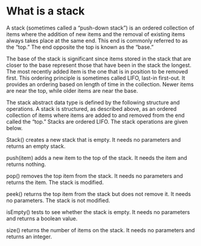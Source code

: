# What is a stack

A stack (sometimes called a “push-down stack”) is an ordered collection of items where the addition of new items and the removal of existing items always takes place at the same end. This end is commonly referred to as the “top.” The end opposite the top is known as the “base.”

The base of the stack is significant since items stored in the stack that are closer to the base represent those that have been in the stack the longest. The most recently added item is the one that is in position to be removed first. This ordering principle is sometimes called LIFO, last-in first-out. It provides an ordering based on length of time in the collection. Newer items are near the top, while older items are near the base.



The stack abstract data type is defined by the following structure and operations. A stack is structured, as described above, as an ordered collection of items where items are added to and removed from the end called the “top.” Stacks are ordered LIFO. The stack operations are given below.

Stack() creates a new stack that is empty. It needs no parameters and returns an empty stack.

push(item) adds a new item to the top of the stack. It needs the item and returns nothing.

pop() removes the top item from the stack. It needs no parameters and returns the item. The stack is modified.

peek() returns the top item from the stack but does not remove it. It needs no parameters. The stack is not modified.

isEmpty() tests to see whether the stack is empty. It needs no parameters and returns a boolean value.

size() returns the number of items on the stack. It needs no parameters and returns an integer.